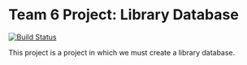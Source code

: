 # Team 6 Project: Library Database 

[![Build Status](https://travis-ci.com/Toltar/team6project.svg?token=wtGVwqY9snpxFFutkzVz&branch=master)](https://travis-ci.com/Toltar/team6project)

This project is a project in which we must create a library database.
